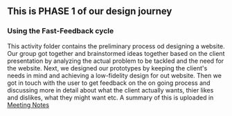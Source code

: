 ## This is PHASE 1 of our design journey

### Using the Fast-Feedback cycle
This activity folder contains the preliminary process od designing a website. Our group got together and brainstormed ideas together based on the client presentation by analyzing the actual problem to be tackled and the need for the website. 
Next, we designed our prototypes by keeping the client's needs in mind and achieving a low-fidelity design for out website.
Then we got in touch with the user to get feedback on the on going process and discussing more in detail about what the client actually wants, thier likes and dislikes, what they might want etc. A summary of this is uploaded in [Meeting Notes](./meeting%20notes.pdf)

